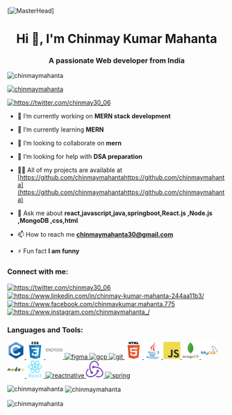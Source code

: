 [![MasterHead](https://repository-images.githubusercontent.com/515701800/50d3e7a8-002f-4030-8d75-8858579cb13f)]
<h1 align="center">Hi 👋, I'm Chinmay Kumar Mahanta</h1>
<h3 align="center">A passionate Web developer from India</h3>

<p align="left"> <img src="https://komarev.com/ghpvc/?username=chinmaymahanta&label=Profile%20views&color=0e75b6&style=flat" alt="chinmaymahanta" /> </p>

<p align="left"> <a href="https://github.com/ryo-ma/github-profile-trophy"><img src="https://github-profile-trophy.vercel.app/?username=chinmaymahanta" alt="chinmaymahanta" /></a> </p>

<p align="left"> <a href="https://twitter.com/https://twitter.com/chinmay30_06" target="blank"><img src="https://img.shields.io/twitter/follow/https://twitter.com/chinmay30_06?logo=twitter&style=for-the-badge" alt="https://twitter.com/chinmay30_06" /></a> </p>

- 🔭 I’m currently working on **MERN stack development**

- 🌱 I’m currently learning **MERN**

- 👯 I’m looking to collaborate on **mern**

- 🤝 I’m looking for help with **DSA preparation**

- 👨‍💻 All of my projects are available at [https://github.com/chinmaymahantahttps://github.com/chinmaymahanta](https://github.com/chinmaymahantahttps://github.com/chinmaymahanta)

- 💬 Ask me about **react,javascript,java,springboot,React.js ,Node.js ,MongoDB ,css,html**

- 📫 How to reach me **chinmaymahanta30@gmail.com**

- ⚡ Fun fact **I am funny**

<h3 align="left">Connect with me:</h3>
<p align="left">
<a href="https://twitter.com/https://twitter.com/chinmay30_06" target="blank"><img align="center" src="https://raw.githubusercontent.com/rahuldkjain/github-profile-readme-generator/master/src/images/icons/Social/twitter.svg" alt="https://twitter.com/chinmay30_06" height="30" width="40" /></a>
<a href="https://linkedin.com/in/https://www.linkedin.com/in/chinmay-kumar-mahanta-244aa11b3/" target="blank"><img align="center" src="https://raw.githubusercontent.com/rahuldkjain/github-profile-readme-generator/master/src/images/icons/Social/linked-in-alt.svg" alt="https://www.linkedin.com/in/chinmay-kumar-mahanta-244aa11b3/" height="30" width="40" /></a>
<a href="https://fb.com/https://www.facebook.com/chinmaykumar.mahanta.775" target="blank"><img align="center" src="https://raw.githubusercontent.com/rahuldkjain/github-profile-readme-generator/master/src/images/icons/Social/facebook.svg" alt="https://www.facebook.com/chinmaykumar.mahanta.775" height="30" width="40" /></a>
<a href="https://instagram.com/https://www.instagram.com/chinmaymahanta_/" target="blank"><img align="center" src="https://raw.githubusercontent.com/rahuldkjain/github-profile-readme-generator/master/src/images/icons/Social/instagram.svg" alt="https://www.instagram.com/chinmaymahanta_/" height="30" width="40" /></a>
</p>

<h3 align="left">Languages and Tools:</h3>
<p align="left"> <a href="https://www.cprogramming.com/" target="_blank" rel="noreferrer"> <img src="https://raw.githubusercontent.com/devicons/devicon/master/icons/c/c-original.svg" alt="c" width="40" height="40"/> </a> <a href="https://www.w3schools.com/css/" target="_blank" rel="noreferrer"> <img src="https://raw.githubusercontent.com/devicons/devicon/master/icons/css3/css3-original-wordmark.svg" alt="css3" width="40" height="40"/> </a> <a href="https://expressjs.com" target="_blank" rel="noreferrer"> <img src="https://raw.githubusercontent.com/devicons/devicon/master/icons/express/express-original-wordmark.svg" alt="express" width="40" height="40"/> </a> <a href="https://www.figma.com/" target="_blank" rel="noreferrer"> <img src="https://www.vectorlogo.zone/logos/figma/figma-icon.svg" alt="figma" width="40" height="40"/> </a> <a href="https://cloud.google.com" target="_blank" rel="noreferrer"> <img src="https://www.vectorlogo.zone/logos/google_cloud/google_cloud-icon.svg" alt="gcp" width="40" height="40"/> </a> <a href="https://git-scm.com/" target="_blank" rel="noreferrer"> <img src="https://www.vectorlogo.zone/logos/git-scm/git-scm-icon.svg" alt="git" width="40" height="40"/> </a> <a href="https://www.w3.org/html/" target="_blank" rel="noreferrer"> <img src="https://raw.githubusercontent.com/devicons/devicon/master/icons/html5/html5-original-wordmark.svg" alt="html5" width="40" height="40"/> </a> <a href="https://www.java.com" target="_blank" rel="noreferrer"> <img src="https://raw.githubusercontent.com/devicons/devicon/master/icons/java/java-original.svg" alt="java" width="40" height="40"/> </a> <a href="https://developer.mozilla.org/en-US/docs/Web/JavaScript" target="_blank" rel="noreferrer"> <img src="https://raw.githubusercontent.com/devicons/devicon/master/icons/javascript/javascript-original.svg" alt="javascript" width="40" height="40"/> </a> <a href="https://www.mongodb.com/" target="_blank" rel="noreferrer"> <img src="https://raw.githubusercontent.com/devicons/devicon/master/icons/mongodb/mongodb-original-wordmark.svg" alt="mongodb" width="40" height="40"/> </a> <a href="https://www.mysql.com/" target="_blank" rel="noreferrer"> <img src="https://raw.githubusercontent.com/devicons/devicon/master/icons/mysql/mysql-original-wordmark.svg" alt="mysql" width="40" height="40"/> </a> <a href="https://nodejs.org" target="_blank" rel="noreferrer"> <img src="https://raw.githubusercontent.com/devicons/devicon/master/icons/nodejs/nodejs-original-wordmark.svg" alt="nodejs" width="40" height="40"/> </a> <a href="https://reactjs.org/" target="_blank" rel="noreferrer"> <img src="https://raw.githubusercontent.com/devicons/devicon/master/icons/react/react-original-wordmark.svg" alt="react" width="40" height="40"/> </a> <a href="https://reactnative.dev/" target="_blank" rel="noreferrer"> <img src="https://reactnative.dev/img/header_logo.svg" alt="reactnative" width="40" height="40"/> </a> <a href="https://redux.js.org" target="_blank" rel="noreferrer"> <img src="https://raw.githubusercontent.com/devicons/devicon/master/icons/redux/redux-original.svg" alt="redux" width="40" height="40"/> </a> <a href="https://spring.io/" target="_blank" rel="noreferrer"> <img src="https://www.vectorlogo.zone/logos/springio/springio-icon.svg" alt="spring" width="40" height="40"/> </a> </p>

<p><img align="left" src="https://github-readme-stats.vercel.app/api/top-langs?username=chinmaymahanta&show_icons=true&locale=en&layout=compact" alt="chinmaymahanta" /></p>

<p>&nbsp;<img align="center" src="https://github-readme-stats.vercel.app/api?username=chinmaymahanta&show_icons=true&locale=en" alt="chinmaymahanta" /></p>

<p><img align="center" src="https://github-readme-streak-stats.herokuapp.com/?user=chinmaymahanta&" alt="chinmaymahanta" /></p>
